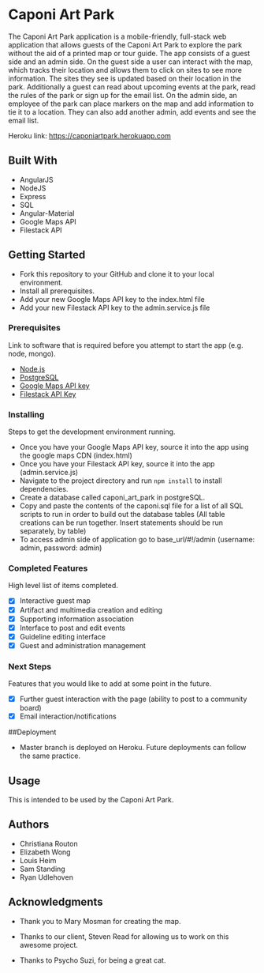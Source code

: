 # Caponi Art Park

The Caponi Art Park application is a mobile-friendly, full-stack web application that allows guests of the Caponi Art Park to explore the park without the aid of a printed map or tour guide. The app consists of a guest side and an admin side. On the guest side a user can interact with the map, which tracks their location and allows them to click on sites to see more information. The sites they see is updated based on their location in the park. Additionally a guest can read about upcoming events at the park, read the rules of the park or sign up for the email list. On the admin side, an employee of the park can place markers on the map and add information to tie it to a location. They can also add another admin, add events and see the email list. 

Heroku link: https://caponiartpark.herokuapp.com

## Built With

- AngularJS
- NodeJS
- Express
- SQL
- Angular-Material
- Google Maps API
- Filestack API

## Getting Started

- Fork this repository to your GitHub and clone it to your local environment. 
- Install all prerequisites. 
- Add your new Google Maps API key to the index.html file
- Add your new Filestack API key to the admin.service.js file

### Prerequisites

Link to software that is required before you attempt to start the app (e.g. node, mongo).

- [Node.js](https://nodejs.org/en/)
- [PostgreSQL](https://www.postgresql.org/download/)
- [Google Maps API key](https://developers.google.com/maps/documentation/javascript/get-api-key)
- [Filestack API Key](https://www.filestack.com/)

### Installing

Steps to get the development environment running.

- Once you have your Google Maps API key, source it into the app using the google maps CDN (index.html)
- Once you have your Filestack API key, source it into the app (admin.service.js)
- Navigate to the project directory and run `npm install` to install dependencies. 
- Create a database called caponi_art_park in postgreSQL. 
- Copy and paste the contents of the caponi.sql file for a list of all SQL scripts to run in order to build out the database tables (All table creations can be run together.  Insert statements should be run separately, by table)
- To access admin side of application go to base_url/#!/admin (username: admin, password: admin)

### Completed Features

High level list of items completed.

- [x] Interactive guest map
- [x] Artifact and multimedia creation and editing
- [x] Supporting information association
- [x] Interface to post and edit events
- [x] Guideline editing interface
- [x] Guest and administration management

### Next Steps

Features that you would like to add at some point in the future.

- [x] Further guest interaction with the page (ability to post to a community board)
- [x] Email interaction/notifications

##Deployment 

- Master branch is deployed on Heroku. Future deployments can follow the same practice.

## Usage

This is intended to be used by the Caponi Art Park. 
 
## Authors

- Christiana Routon
- Elizabeth Wong
- Louis Heim
- Sam Standing
- Ryan Udlehoven


## Acknowledgments

- Thank you to Mary Mosman for creating the map.

- Thanks to our client, Steven Read for allowing us to work on this awesome project. 

- Thanks to Psycho Suzi, for being a great cat. 

